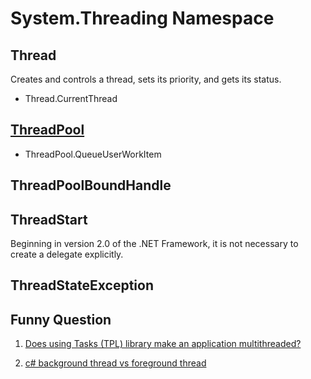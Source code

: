 
# System.Threading Namespace 

## Thread
Creates and controls a thread, sets its priority, and gets its status.
- Thread.CurrentThread


## [ThreadPool](https://docs.microsoft.com/en-us/dotnet/api/system.threading.threadpool?view=netframework-4.7.2)

- ThreadPool.QueueUserWorkItem 


## ThreadPoolBoundHandle

## ThreadStart   
Beginning in version 2.0 of the .NET Framework, it is not necessary to create a delegate explicitly. 

## ThreadStateException




## Funny Question

1. [Does using Tasks (TPL) library make an application multithreaded?](https://stackoverflow.com/questions/23833255/does-using-tasks-tpl-library-make-an-application-multithreaded)

2. [c# background thread vs foreground thread](https://docs.microsoft.com/en-us/dotnet/standard/threading/foreground-and-background-threads)